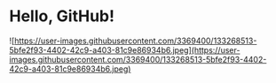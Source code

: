 # Hello, GitHub!

![https://user-images.githubusercontent.com/3369400/133268513-5bfe2f93-4402-42c9-a403-81c9e86934b6.jpeg](https://user-images.githubusercontent.com/3369400/133268513-5bfe2f93-4402-42c9-a403-81c9e86934b6.jpeg)
